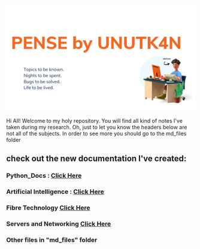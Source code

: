 <picture> 
<img alt = "logo" src = "md_files/pictures/logoPense.png">
</picture>


Hi All!
Welcome to my holy repository. You will find all kind of notes I've taken during my research. 
Oh, just to let you know the headers below are not all of the subjects. In order to see more you should go to the md_files folder




## check out the new documentation I've created: 

### Python_Docs : [Click Here](md_files/python_docs.md)
### Artificial Intelligence : [Click Here](md_files/artificial_intelligence.md)
### Fibre Technology [Click Here](md_files/fibre_tech.md) 
### Servers and Networking [Click Here](md_files/networking.md)


### Other files in "md_files" folder
